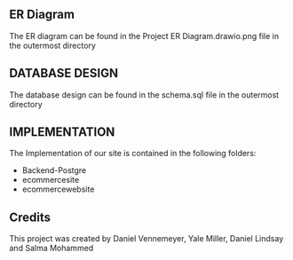 
## ER Diagram 
The ER diagram can be found in the Project ER Diagram.drawio.png file in the outermost directory

## DATABASE DESIGN
The database design can be found in the schema.sql file in the outermost directory

## IMPLEMENTATION
The Implementation of our site is contained in the following folders:
- Backend-Postgre
- ecommercesite
- ecommercewebsite

## Credits
This project was created by Daniel Vennemeyer, Yale Miller, Daniel Lindsay and Salma Mohammed
